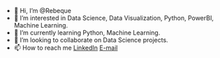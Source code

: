 - 👋 Hi, I’m @Rebeque
- 👀 I’m interested in Data Science, Data Visualization, Python, PowerBI, Machine Learning.
- 🌱 I’m currently learning Python, Machine Learning.
- 💞️ I’m looking to collaborate on Data Science projects.
- 📫 How to reach me [LinkedIn](https://www.linkedin.com/in/vrebeque/) [E-mail](viniciusrebeque96@gmail.com)

<!---
Rebeque/Rebeque is a ✨ special ✨ repository because its `README.md` (this file) appears on your GitHub profile.
You can click the Preview link to take a look at your changes.
--->
